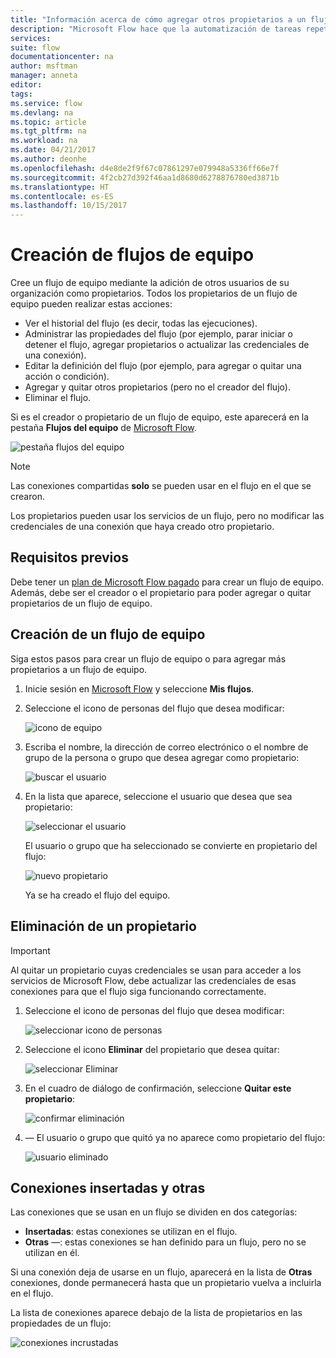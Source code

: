 ```yaml
---
title: "Información acerca de cómo agregar otros propietarios a un flujo y crear flujos de equipo | Microsoft Docs"
description: "Microsoft Flow hace que la automatización de tareas repetitivas sea sencilla. Puede agregar usuarios o grupos como propietarios y colaborar con ellos para diseñar y administrar los flujos."
services: 
suite: flow
documentationcenter: na
author: msftman
manager: anneta
editor: 
tags: 
ms.service: flow
ms.devlang: na
ms.topic: article
ms.tgt_pltfrm: na
ms.workload: na
ms.date: 04/21/2017
ms.author: deonhe
ms.openlocfilehash: d4e8de2f9f67c07861297e079948a5336ff66e7f
ms.sourcegitcommit: 4f2cb27d392f46aa1d8680d6278876780ed3871b
ms.translationtype: HT
ms.contentlocale: es-ES
ms.lasthandoff: 10/15/2017
---
```

# <a name="create-team-flows"></a>Creación de flujos de equipo
Cree un flujo de equipo mediante la adición de otros usuarios de su organización como propietarios. Todos los propietarios de un flujo de equipo pueden realizar estas acciones:

* Ver el historial del flujo (es decir, todas las ejecuciones).
* Administrar las propiedades del flujo (por ejemplo, parar iniciar o detener el flujo, agregar propietarios o actualizar las credenciales de una conexión).
* Editar la definición del flujo (por ejemplo, para agregar o quitar una acción o condición).
* Agregar y quitar otros propietarios (pero no el creador del flujo).
* Eliminar el flujo.

Si es el creador o propietario de un flujo de equipo, este aparecerá en la pestaña **Flujos del equipo** de [Microsoft Flow](https://flow.microsoft.com).

![pestaña flujos del equipo](./media/create-team-flows/addowner5.png)

> [!NOTE]
> Las conexiones compartidas **solo** se pueden usar en el flujo en el que se crearon.
> 
> 

Los propietarios pueden usar los servicios de un flujo, pero no modificar las credenciales de una conexión que haya creado otro propietario.

## <a name="prerequisites"></a>Requisitos previos
Debe tener un [plan de Microsoft Flow pagado](https://flow.microsoft.com/pricing/) para crear un flujo de equipo. Además, debe ser el creador o el propietario para poder agregar o quitar propietarios de un flujo de equipo.

## <a name="create-a-team-flow"></a>Creación de un flujo de equipo
Siga estos pasos para crear un flujo de equipo o para agregar más propietarios a un flujo de equipo.

1. Inicie sesión en [Microsoft Flow](https://flow.microsoft.com) y seleccione **Mis flujos**.
2. Seleccione el icono de personas del flujo que desea modificar:
   
    ![icono de equipo](./media/create-team-flows/addowner1.png)
3. Escriba el nombre, la dirección de correo electrónico o el nombre de grupo de la persona o grupo que desea agregar como propietario:
   
    ![buscar el usuario](./media/create-team-flows/addowner2.png)
4. En la lista que aparece, seleccione el usuario que desea que sea propietario:
   
    ![seleccionar el usuario](./media/create-team-flows/addowner3.png)
   
     El usuario o grupo que ha seleccionado se convierte en propietario del flujo:
   
    ![nuevo propietario](./media/create-team-flows/addowner4.png)
   
     Ya se ha creado el flujo del equipo.

## <a name="remove-an-owner"></a>Eliminación de un propietario
> [!IMPORTANT]
> Al quitar un propietario cuyas credenciales se usan para acceder a los servicios de Microsoft Flow, debe actualizar las credenciales de esas conexiones para que el flujo siga funcionando correctamente.
> 
> 

1. Seleccione el icono de personas del flujo que desea modificar:
   
    ![seleccionar icono de personas](./media/create-team-flows/removeowner1.png)
2. Seleccione el icono **Eliminar** del propietario que desea quitar:
   
    ![seleccionar Eliminar](./media/create-team-flows/removeowner2.png)
3. En el cuadro de diálogo de confirmación, seleccione **Quitar este propietario**:
   
    ![confirmar eliminación](./media/create-team-flows/removeowner3.png)
4. &mdash; El usuario o grupo que quitó ya no aparece como propietario del flujo:
   
    ![usuario eliminado](./media/create-team-flows/removeowner4.png)

## <a name="embedded-and-other-connections"></a>Conexiones insertadas y otras
Las conexiones que se usan en un flujo se dividen en dos categorías:

* **Insertadas**: estas conexiones se utilizan en el flujo.
* **Otras** &mdash;: estas conexiones se han definido para un flujo, pero no se utilizan en él.

Si una conexión deja de usarse en un flujo, aparecerá en la lista de **Otras** conexiones, donde permanecerá hasta que un propietario vuelva a incluirla en el flujo.

La lista de conexiones aparece debajo de la lista de propietarios en las propiedades de un flujo:

![conexiones incrustadas](./media/create-team-flows/embeddedconnections.png)

